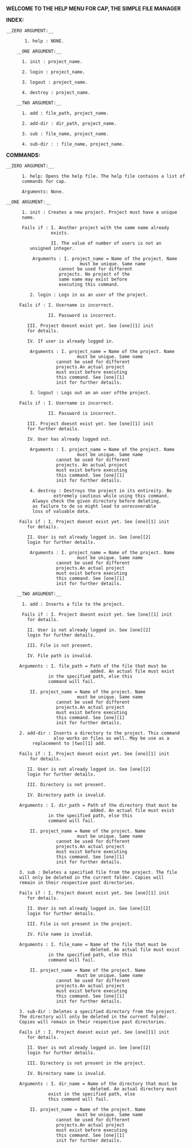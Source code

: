 __WELCOME TO THE HELP MENU FOR CAP, THE SIMPLE FILE MANAGER__

__INDEX:__

	__ZERO ARGUMENT:__
	
	       1. help : NONE.

        __ONE ARGUMENT:__

	      1. init : project_name.
	      
	      2. login : project_name.
	      
	      3. logout : project_name.
	      
	      4. destroy : project_name.

        __TWO ARGUMENT:__

	      1. add : file_path, project_name.
	      
	      2. add-dir : dir_path, project_name.

	      3. sub : file_name, project_name.

	      4. sub-dir : : file_name, project_name.
	      
__COMMANDS:__

	__ZERO ARGUMENT:__

	      1. help: Opens the help file. The help file contains a list of
	      commands for cap.

	      Arguments: None.

	__ONE ARGUMENT:__

	      1. init : Creates a new project. Project must have a unique
	      name.

	      Fails if : I. Another project with the same name already
	      	       	 exists.
	      
	      	       	 II. The value of number of users is not an
			 unsigned integer.

              Arguments : I. project_name = Name of the project. Name
	      		     		    must be unique. Same name
					    cannot be used for different
					    projects. No project of the
					    same name may exist before
					    executing this command.

             2. login : Logs in as an user of the project.

	     Fails if : I. Username is incorrect.

	     	      	II. Password is incorrect.

			III. Project doesnt exist yet. See [one][1] init
			for details.

			IV. If user is already logged in.

             Arguments : I. project_name = Name of the project. Name
	      		     		   must be unique. Same name
					   cannot be used for different
					   projects.An actual project
					   must exist before executing
					   this command. See [one][1]
					   init for further details.

             3. logout : Logs out an an user ofthe project.

	     Fails if : I. Username is incorrect.

	     	      	II. Password is incorrect.

			III. Project doesnt exist yet. See [one][1] init
			for further details.

			IV. User has already logged out.

             Arguments : I. project_name = Name of the project. Name
	      		     		   must be unique. Same name
					   cannot be used for different
					   projects. An actual project
					   must exist before executing
					   this command. See [one][1]
					   init for further details.
					   
             4. destroy : Destroys the project in its entireity. Be
	                  extremely cautious while using this command.
			  Always check the given directory before deleting,
			  as failure to do so might lead to unrecoverable
			  loss of valuable data.

	     Fails if : I. Project doesnt exist yet. See [one][1] init
			for details.

			II. User is not already logged in. See [one][2]
			login for further details.

             Arguments : I. project_name = Name of the project. Name
	      		     		   must be unique. Same name
					   cannot be used for different
					   projects.An actual project
					   must exist before executing
					   this command. See [one][1]
					   init for further details.

        __TWO ARGUMENT:__

	      1. add : Inserts a file to the project.

	      Fails if : I. Project doesnt exist yet. See [one][1] init
			for details.

			II. User is not already logged in. See [one][2]
			login for further details.

			III. File is not present.

			IV. File path is invalid.

	     Arguments : I. file_path = Path of the file that must be
	     	       	    	      	added. An actual file must exist
					in the specified path, else this
					command will fail.

			 II. project_name = Name of the project. Name
	      		     		   must be unique. Same name
					   cannot be used for different
					   projects.An actual project
					   must exist before executing
					   this command. See [one][1]
					   init for further details.

         2. add-dir : Inserts a directory to the project. This command
      	    	      also works on files as well. May be use as a      
		      replacement to [two][1] add.

	     Fails if : I. Project doesnt exist yet. See [one][1] init
			 for details.
			 
			II. User is not already logged in. See [one][2]
			login for further details.

			III. Directory is not present.

			IV. Directory path is invalid.

	     Arguments : I. dir_path = Path of the directory that must be
	     	       	    	      	added. An actual file must exist
					in the specified path, else this
					command will fail.

			 II. project_name = Name of the project. Name
	      		     		   must be unique. Same name
					   cannot be used for different
					   projects.An actual project
					   must exist before executing
					   this command. See [one][1]
					   init for further details.
					   
	     3. sub : Deletes a specified file from the project. The file
	     will only be deleted in the current folder. Copies will
	     remain in their respective past directories.

	     Fails if : I. Project doesnt exist yet. See [one][1] init
			for details.

			II. User is not already logged in. See [one][2]
			login for further details.

			III. File is not present in the project.

			IV. File name is invalid.

	     Arguments : I. file_name = Name of the file that must be
	     	       	    	      	deleted. An actual file must exist
					in the specified path, else this
					command will fail.

			 II. project_name = Name of the project. Name
	      		     		   must be unique. Same name
					   cannot be used for different
					   projects.An actual project
					   must exist before executing
					   this command. See [one][1]
					   init for further details.
					   
	     3. sub-dir : Deletes a specified directory from the project.
	     The directory will only be deleted in the current folder.
	     Copies will remain in their respective past directories.

	     Fails if : I. Project doesnt exist yet. See [one][1] init
			for details.

			II. User is not already logged in. See [one][2]
			login for further details.

			III. Directory is not present in the project.

			IV. Directory name is invalid.

	     Arguments : I. dir_name = Name of the directory that must be
	     	       	    	      	deleted. An actual directory must
					exist in the specified path, else
					this command will fail.

			 II. project_name = Name of the project. Name
	      		     		   must be unique. Same name
					   cannot be used for different
					   projects.An actual project
					   must exist before executing
					   this command. See [one][1]
					   init for further details.
